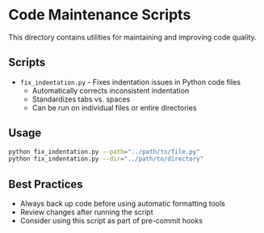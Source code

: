 # Code Maintenance Scripts

This directory contains utilities for maintaining and improving code quality.

## Scripts

- `fix_indentation.py` - Fixes indentation issues in Python code files
  - Automatically corrects inconsistent indentation
  - Standardizes tabs vs. spaces
  - Can be run on individual files or entire directories

## Usage

```bash
python fix_indentation.py --path="../path/to/file.py"
python fix_indentation.py --dir="../path/to/directory"
```

## Best Practices

- Always back up code before using automatic formatting tools
- Review changes after running the script
- Consider using this script as part of pre-commit hooks
